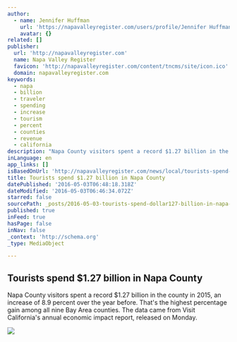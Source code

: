 ```yaml
---
author:
  - name: Jennifer Huffman
    url: 'https://napavalleyregister.com/users/profile/Jennifer Huffman'
    avatar: {}
related: []
publisher:
  url: 'http://napavalleyregister.com'
  name: Napa Valley Register
  favicon: 'http://napavalleyregister.com/content/tncms/site/icon.ico'
  domain: napavalleyregister.com
keywords:
  - napa
  - billion
  - traveler
  - spending
  - increase
  - tourism
  - percent
  - counties
  - revenue
  - california
description: "Napa County visitors spent a record $1.27 billion in the county in 2015, an increase of 8.9 percent over the year before. That's the highest percentage gain among all nine Bay Area counties. The data came from Visit California's annual economic impact report, released on Monday."
inLanguage: en
app_links: []
isBasedOnUrl: 'http://napavalleyregister.com/news/local/tourists-spend-billion-in-napa-county/article_35caa501-df88-5cb9-a14a-d4ca421f466c.html'
title: Tourists spend $1.27 billion in Napa County
datePublished: '2016-05-03T06:48:18.318Z'
dateModified: '2016-05-03T06:46:34.072Z'
starred: false
sourcePath: _posts/2016-05-03-tourists-spend-dollar127-billion-in-napa-county.md
published: true
inFeed: true
hasPage: false
inNav: false
_context: 'http://schema.org'
_type: MediaObject

---
```

<article style=""><h1>Tourists spend $1.27 billion in Napa County</h1><p>Napa County visitors spent a record $1.27 billion in the county in 2015, an increase of 8.9 percent over the year before. That's the highest percentage gain among all nine Bay Area counties. The data came from Visit California's annual economic impact report, released on Monday.</p><img src="http://bloximages.chicago2.vip.townnews.com/napavalleyregister.com/content/tncms/assets/v3/editorial/2/c9/2c9c5884-6aae-56b8-beac-babd35a8219e/5727e6f96ac1e.image.jpg?crop=901%2C506%2C181%2C25" /></article>